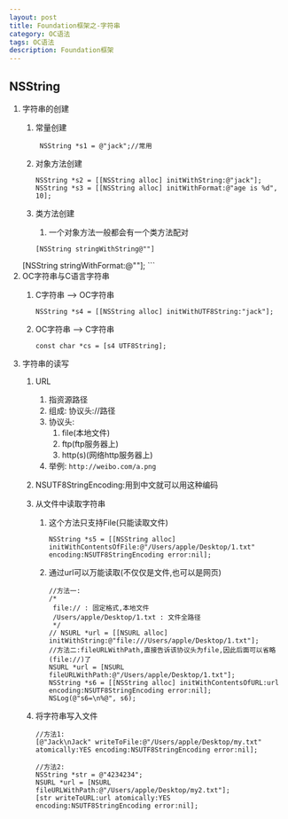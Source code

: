 ```yaml
---
layout: post
title: Foundation框架之-字符串
category: OC语法
tags: OC语法
description: Foundation框架
---
```

## NSString
1. 字符串的创建
    1. 常量创建
        
        ```
         NSString *s1 = @"jack";//常用
        ```
    2. 对象方法创建
        
        ```
        NSString *s2 = [[NSString alloc] initWithString:@"jack"];
        NSString *s3 = [[NSString alloc] initWithFormat:@"age is %d", 10];
        ```
    3. 类方法创建
        1. 一个对象方法一般都会有一个类方法配对
        
        ```
        [NSString stringWithString@""]
     [NSString stringWithFormat:@""];
        ```
2. OC字符串与C语言字符串
    1. C字符串 --> OC字符串
    
        ```
        NSString *s4 = [[NSString alloc] initWithUTF8String:"jack"];
        ```
    2. OC字符串 --> C字符串

        ```
        const char *cs = [s4 UTF8String];
        ```
3. 字符串的读写
    1. URL
        1. 指资源路径
        2. 组成: 协议头://路径
        3.  协议头:
            1. file(本地文件)
            2. ftp(ftp服务器上)
            3. http(s)(网络http服务器上)
        4. 举例: `http://weibo.com/a.png`
    2.  NSUTF8StringEncoding:用到中文就可以用这种编码
    
    3. 从文件中读取字符串
        1. 这个方法只支持File(只能读取文件)
        
            ```
            NSString *s5 = [[NSString alloc] initWithContentsOfFile:@"/Users/apple/Desktop/1.txt" encoding:NSUTF8StringEncoding error:nil];
        
            ```
        2. 通过url可以万能读取(不仅仅是文件,也可以是网页)
            
            ```
            //方法一:
            /*
             file:// : 固定格式,本地文件
             /Users/apple/Desktop/1.txt : 文件全路径
             */
            // NSURL *url = [[NSURL alloc] initWithString:@"file:///Users/apple/Desktop/1.txt"];
            //方法二:fileURLWithPath,直接告诉该协议头为file,因此后面可以省略(file://)了
            NSURL *url = [NSURL fileURLWithPath:@"/Users/apple/Desktop/1.txt"];
            NSString *s6 = [[NSString alloc] initWithContentsOfURL:url encoding:NSUTF8StringEncoding error:nil];
            NSLog(@"s6=\n%@", s6);
            ```
    4. 将字符串写入文件
    
        ```
        //方法1:
        [@"Jack\nJack" writeToFile:@"/Users/apple/Desktop/my.txt" atomically:YES encoding:NSUTF8StringEncoding error:nil];
        
        //方法2:
        NSString *str = @"4234234";
        NSURL *url = [NSURL fileURLWithPath:@"/Users/apple/Desktop/my2.txt"];
        [str writeToURL:url atomically:YES encoding:NSUTF8StringEncoding error:nil];
        ```


